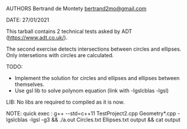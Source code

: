 AUTHORS
Bertrand de Montety     bertrand2mo@gmail.com

DATE: 27/01/2021

This tarball contains 2 technical tests asked by ADT (https://www.adt.co.uk/).

The second exercise detects intersections between circles and ellipses.
Only intersetions with circles are calculated.

TODO:
- Implement the solution for circles and ellipses and ellipses between themselves.
- Use gsl lib to solve polynom equation (link with -lgslcblas -lgsl)

LIB:
No libs are required to compiled as it is now.

NOTE:
quick exec : 
g++ --std=c++11 TestProject2.cpp Geometry*.cpp -lgslcblas -lgsl  -g3  && ./a.out Circles.txt Ellipses.txt output && cat output
